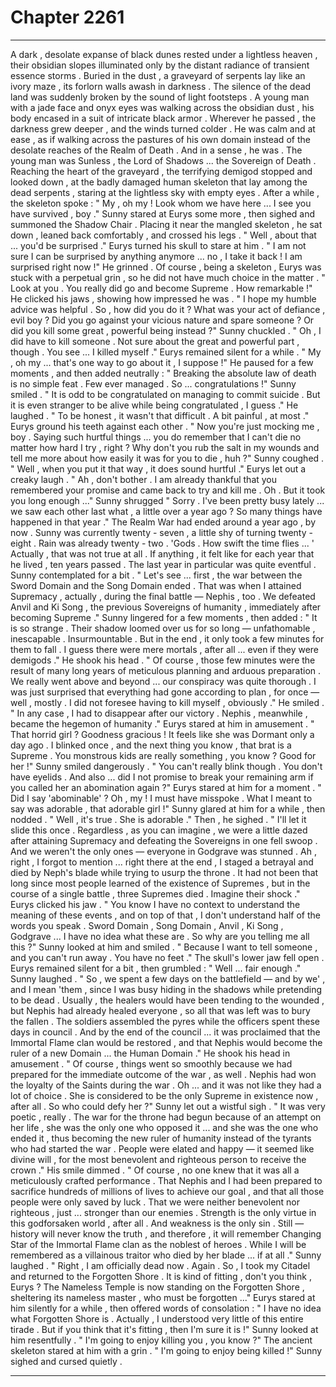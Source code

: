 
# Chapter 2261


---

A dark , desolate expanse of black dunes rested under a lightless heaven , their obsidian slopes illuminated only by the distant radiance of transient essence storms . Buried in the dust , a graveyard of serpents lay like an ivory maze , its forlorn walls awash in darkness .
The silence of the dead land was suddenly broken by the sound of light footsteps . A young man with a jade face and onyx eyes was walking across the obsidian dust , his body encased in a suit of intricate black armor .
Wherever he passed , the darkness grew deeper , and the winds turned colder .
He was calm and at ease , as if walking across the pastures of his own domain instead of the desolate reaches of the Realm of Death .
And in a sense , he was .
The young man was Sunless , the Lord of Shadows ... the Sovereign of Death .
Reaching the heart of the graveyard , the terrifying demigod stopped and looked down , at the badly damaged human skeleton that lay among the dead serpents , staring at the lightless sky with empty eyes .
After a while , the skeleton spoke :
" My , oh my ! Look whom we have here ... I see you have survived , boy ."
Sunny stared at Eurys some more , then sighed and summoned the Shadow Chair . Placing it near the mangled skeleton , he sat down , leaned back comfortably , and crossed his legs .
" Well , about that ... you'd be surprised ."
Eurys turned his skull to stare at him .
" I am not sure I can be surprised by anything anymore ... no , I take it back ! I am surprised right now !"
He grinned .
Of course , being a skeleton , Eurys was stuck with a perpetual grin , so he did not have much choice in the matter .
" Look at you . You really did go and become Supreme . How remarkable !"
He clicked his jaws , showing how impressed he was .
" I hope my humble advice was helpful . So , how did you do it ? What was your act of defiance , evil boy ? Did you go against your vicious nature and spare someone ? Or did you kill some great , powerful being instead ?"
Sunny chuckled .
" Oh , I did have to kill someone . Not sure about the great and powerful part , though . You see ... I killed myself ."
Eurys remained silent for a while .
" My , oh my ... that's one way to go about it , I suppose !"
He paused for a few moments , and then added neutrally :
" Breaking the absolute law of death is no simple feat . Few ever managed . So ... congratulations !"
Sunny smiled .
" It is odd to be congratulated on managing to commit suicide . But it is even stranger to be alive while being congratulated , I guess ."
He laughed .
" To be honest , it wasn't that difficult . A bit painful , at most ."
Eurys ground his teeth against each other .
" Now you're just mocking me , boy . Saying such hurtful things ... you do remember that I can't die no matter how hard I try , right ? Why don't you rub the salt in my wounds and tell me more about how easily it was for you to die , huh ?"
Sunny coughed .
" Well , when you put it that way , it does sound hurtful ."
Eurys let out a creaky laugh .
" Ah , don't bother . I am already thankful that you remembered your promise and came back to try and kill me . Oh . But it took you long enough ..."
Sunny shrugged
" Sorry . I've been pretty busy lately ... we saw each other last what , a little over a year ago ? So many things have happened in that year ."
The Realm War had ended around a year ago , by now . Sunny was currently twenty - seven , a little shy of turning twenty - eight . Rain was already twenty - two .
'Gods . How swift the time flies ... '
Actually , that was not true at all . If anything , it felt like for each year that he lived , ten years passed .
The last year in particular was quite eventful .
Sunny contemplated for a bit .
" Let's see ... first , the war between the Sword Domain and the Song Domain ended . That was when I attained Supremacy , actually , during the final battle — Nephis , too . We defeated Anvil and Ki Song , the previous Sovereigns of humanity , immediately after becoming Supreme ."
Sunny lingered for a few moments , then added :
" It is so strange . Their shadow loomed over us for so long — unfathomable , inescapable . Insurmountable . But in the end , it only took a few minutes for them to fall . I guess there were mere mortals , after all ... even if they were demigods ."
He shook his head .
" Of course , those few minutes were the result of many long years of meticulous planning and arduous preparation . We really went above and beyond ... our conspiracy was quite thorough . I was just surprised that everything had gone according to plan , for once — well , mostly . I did not foresee having to kill myself , obviously ."
He smiled .
" In any case , I had to disappear after our victory . Nephis , meanwhile , became the hegemon of humanity ."
Eurys stared at him in amusement .
" That horrid girl ? Goodness gracious ! It feels like she was Dormant only a day ago . I blinked once , and the next thing you know , that brat is a Supreme . You monstrous kids are really something , you know ? Good for her !"
Sunny smiled dangerously .
" You can't really blink though . You don't have eyelids . And also ... did I not promise to break your remaining arm if you called her an abomination again ?"
Eurys stared at him for a moment .
" Did I say 'abominable' ? Oh , my ! I must have misspoke . What I meant to say was adorable , that adorable girl !"
Sunny glared at him for a while , then nodded .
" Well , it's true . She is adorable ."
Then , he sighed .
" I'll let it slide this once . Regardless , as you can imagine , we were a little dazed after attaining Supremacy and defeating the Sovereigns in one fell swoop . And we weren't the only ones — everyone in Godgrave was stunned . Ah , right , I forgot to mention ... right there at the end , I staged a betrayal and died by Neph's blade while trying to usurp the throne . It had not been that long since most people learned of the existence of Supremes , but in the course of a single battle , three Supremes died . Imagine their shock ."
Eurys clicked his jaw .
" You know I have no context to understand the meaning of these events , and on top of that , I don't understand half of the words you speak . Sword Domain , Song Domain , Anvil , Ki Song , Godgrave ... I have no idea what these are . So why are you telling me all this ?"
Sunny looked at him and smiled .
" Because I want to tell someone , and you can't run away . You have no feet ."
The skull's lower jaw fell open .
Eurys remained silent for a bit , then grumbled :
" Well ... fair enough ."
Sunny laughed .
" So , we spent a few days on the battlefield — and by we' , and I mean 'them , since I was busy hiding in the shadows while pretending to be dead . Usually , the healers would have been tending to the wounded , but Nephis had already healed everyone , so all that was left was to bury the fallen . The soldiers assembled the pyres while the officers spent these days in council . And by the end of the council ... it was proclaimed that the Immortal Flame clan would be restored , and that Nephis would become the ruler of a new Domain ... the Human Domain ."
He shook his head in amusement .
" Of course , things went so smoothly because we had prepared for the immediate outcome of the war , as well . Nephis had won the loyalty of the Saints during the war . Oh ... and it was not like they had a lot of choice . She is considered to be the only Supreme in existence now , after all . So who could defy her ?"
Sunny let out a wistful sigh .
" It was very poetic , really . The war for the throne had begun because of an attempt on her life , she was the only one who opposed it ... and she was the one who ended it , thus becoming the new ruler of humanity instead of the tyrants who had started the war . People were elated and happy — it seemed like divine will , for the most benevolent and righteous person to receive the crown ."
His smile dimmed .
" Of course , no one knew that it was all a meticulously crafted performance . That Nephis and I had been prepared to sacrifice hundreds of millions of lives to achieve our goal , and that all those people were only saved by luck . That we were neither benevolent nor righteous , just ... stronger than our enemies . Strength is the only virtue in this godforsaken world , after all . And weakness is the only sin . Still — history will never know the truth , and therefore , it will remember Changing Star of the Immortal Flame clan as the noblest of heroes . While I will be remembered as a villainous traitor who died by her blade ... if at all ."
Sunny laughed .
" Right , I am officially dead now . Again . So , I took my Citadel and returned to the Forgotten Shore . It is kind of fitting , don't you think , Eurys ? The Nameless Temple is now standing on the Forgotten Shore , sheltering its nameless master , who must be forgotten ..."
Eurys stared at him silently for a while , then offered words of consolation :
" I have no idea what Forgotten Shore is . Actually , I understood very little of this entire tirade . But if you think that it's fitting , then I'm sure it is !"
Sunny looked at him resentfully .
" I'm going to enjoy killing you , you know ?"
The ancient skeleton stared at him with a grin .
" I'm going to enjoy being killed !"
Sunny sighed and cursed quietly .

---

